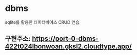 # dbms

sqlite를 활용한 데이터베이스 CRUD 연습

## 구현주소: https://port-0-dbms-422t024lbonwoan.gksl2.cloudtype.app/
